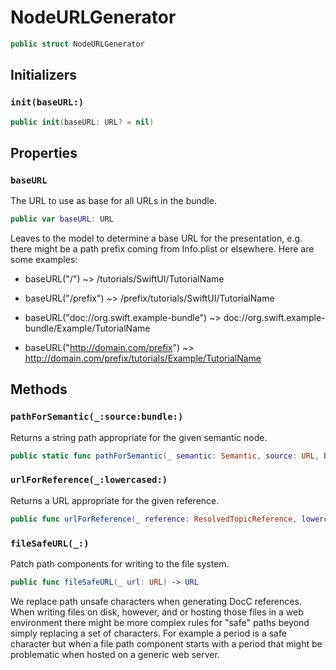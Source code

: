 # NodeURLGenerator

``` swift
public struct NodeURLGenerator 
```

## Initializers

### `init(baseURL:)`

``` swift
public init(baseURL: URL? = nil) 
```

## Properties

### `baseURL`

The URL to use as base for all URLs in the bundle.

``` swift
public var baseURL: URL
```

Leaves to the model to determine a base URL for the presentation, e.g.
there might be a path prefix coming from Info.plist or elsewhere.
Here are some examples:

  - baseURL("/") ~\> /tutorials/SwiftUI/TutorialName

  - baseURL("/prefix") ~\> /prefix/tutorials/SwiftUI/TutorialName

  - baseURL("doc://org.swift.example-bundle") ~\> doc://org.swift.example-bundle/Example/TutorialName

  - baseURL("http://domain.com/prefix") ~\> http://domain.com/prefix/tutorials/Example/TutorialName

## Methods

### `pathForSemantic(_:source:bundle:)`

Returns a string path appropriate for the given semantic node.

``` swift
public static func pathForSemantic(_ semantic: Semantic, source: URL, bundle: DocumentationBundle) -> String 
```

### `urlForReference(_:lowercased:)`

Returns a URL appropriate for the given reference.

``` swift
public func urlForReference(_ reference: ResolvedTopicReference, lowercased: Bool = false) -> URL 
```

### `fileSafeURL(_:)`

Patch path components for writing to the file system.

``` swift
public func fileSafeURL(_ url: URL) -> URL 
```

We replace path unsafe characters when generating DocC references.
When writing files on disk, however, and or hosting those files in a web environment
there might be more complex rules for "safe" paths beyond simply replacing a set of
characters. For example a period is a safe character but when a file path component
starts with a period that might be problematic when hosted on a generic web server.
